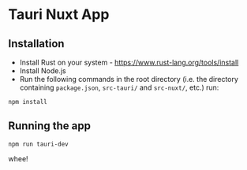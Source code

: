 # Tauri Nuxt App

## Installation
- Install Rust on your system - https://www.rust-lang.org/tools/install 
- Install Node.js
- Run the following commands in the root directory (i.e. the directory containing `package.json`, `src-tauri/` and `src-nuxt/`, etc.) run:

```
npm install
```

## Running the app
```
npm run tauri-dev
```

whee! 
